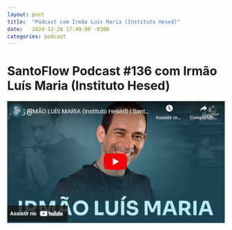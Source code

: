 ```yaml
---
layout: post
title:  "Podcast com Irmão Luís Maria (Instituto Hesed)"
date:   2024-12-28 17:49:00 -0300
categories: podcast
---
```

# SantoFlow Podcast #136 com Irmão Luís Maria (Instituto Hesed)

[![Podcast com Irmão Luís Maria (Instituto Hesed)](/assets/podcast-irmao-luis-maria.png)](https://www.youtube.com/watch?v=mJw0bTzQ2zQ)
